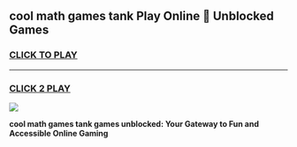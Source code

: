 
## cool math games tank Play Online 👋 Unblocked Games
<h3>
<a href="https://news.freeplayer.one?title=cool_math_games_tank&ref=17CMG">CLICK TO PLAY</a></h3>
<hr>

<h3>
<a href="https://news.freeplayer.one?title=cool_math_games_tank&ref=17CMG">CLICK 2 PLAY</a>
  
</h3>

<a href="https://news.freeplayer.one?title=cool_math_games_tank&ref=17CMG/"><img src="https://clearcache.store/games.png"></a>


**cool math games tank games unblocked: Your Gateway to Fun and Accessible Online Gaming**
